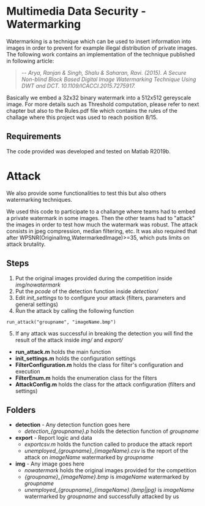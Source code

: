 # Multimedia Data Security - Watermarking

Watermarking is a technique which can be used to insert information into images in order to prevent for example illegal distribution of private images.
The following work contains an implementation of the technique published in following article: 
>
> -- <cite>Arya, Ranjan & Singh, Shalu & Saharan, Ravi. (2015). A Secure Non-blind Block Based Digital Image Watermarking Technique Using DWT and DCT. 10.1109/ICACCI.2015.7275917. </cite>

Basically we embed a 32x32 binary watermark into a 512x512 gereyscale image. For more details such as Threshold computation, please 
refer to next chapter but also to the Rules.pdf file which contains the rules of the challage where this project was used to reach position 8/15.

## Requirements
The code provided was developed and tested on Matlab R2019b.

# Attack
We also provide some functionalities to test this but also others watermarking techniques.

We used this code to participate to a challange where teams had to embed a private watermark in some images. Then the other teams had to "attack" the images
 in order to test how much the watermark was robust. The attack consists in jpeg compression, median filtering, etc. It was also required that after WPSNR(OriginalImg,WatermarkedImage)>=35,
which puts limits on attack brutality.

## Steps

1. Put the original images provided during the competition inside *img/nowatermark*
2. Put the *pcode* of the detection function inside *detection/*
3. Edit *init_settings* to to configure your attack (filters, parameters and general settings)
4. Run the attack by calling the following function
```
run_attack("groupname", "imageName.bmp")
```
5. If any attack was successful in breaking the detection you will find the result of the attack inside *img/* and *export/*
* **run_attack.m** holds the main function
* **init_settings.m** holds the configuration settings
* **FilterConfiguration.m** holds the class for filter's configuration and execution
* **FilterEnum.m** holds the enumeration class for the filters
* **AttackConfig.m** holds the class for the attack configuration (filters and settings)

## Folders

* **detection** - Any detection function goes here
  * *detection_{groupname}.p* holds the detection function of *groupname*
* **export** - Report logic and data
  * *exportcsv.m* holds the function called to produce the attack report
  * *unemployed_{groupname}_{imageName}.csv* is the report of the attack on *imageName* watermarked by *groupname*
* **img** - Any image goes here
  * *nowatermark* holds the original images provided for the competition
  * *{groupname}_{imageName}.bmp* is *imageName* watermarked by *groupname*
  * *unemployed_{groupname}_{imageName}.{bmp|jpg}* is *imageName* watermarked by *groupname* and successfully attacked by us
